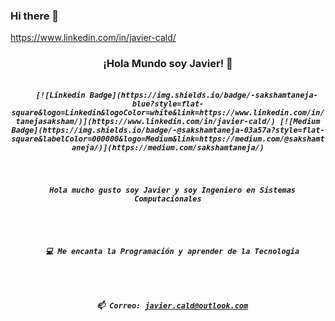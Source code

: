 ### Hi there 👋

<!--
**JavierCalderonMtz/JavierCalderonMtz** is a ✨ _special_ ✨ repository because its `README.md` (this file) appears on your GitHub profile.

Here are some ideas to get you started:

- 🔭 I’m currently working on ...
- 🌱 I’m currently learning ...
- 👯 I’m looking to collaborate on ...
- 🤔 I’m looking for help with ...
- 💬 Ask me about ...
- 📫 How to reach me: ...
- 😄 Pronouns: ...
- ⚡ Fun fact: ...
-->
https://www.linkedin.com/in/javier-cald/
<h3 align="center">¡Hola Mundo soy Javier! 👋</h3>
<h5 align="center">
  <code>
    [![Linkedin Badge](https://img.shields.io/badge/-sakshamtaneja-blue?style=flat-square&logo=Linkedin&logoColor=white&link=https://www.linkedin.com/in/tanejasaksham/)](https://www.linkedin.com/in/javier-cald/) [![Medium Badge](https://img.shields.io/badge/-@sakshamtaneja-03a57a?style=flat-square&labelColor=000000&logo=Medium&link=https://medium.com/@sakshamtaneja/)](https://medium.com/sakshamtaneja/)
<br>
<p align="center">
  Hola mucho gusto soy Javier y soy Ingeniero en Sistemas Computacionales
  <br>
  <p align="center">
  💻 Me encanta la Programación y aprender de la Tecnologia
  <br>
    <p align="center">
  📫 Correo: <a href="javier.cald@outlook.com">javier.cald@outlook.com</a>
</p>

